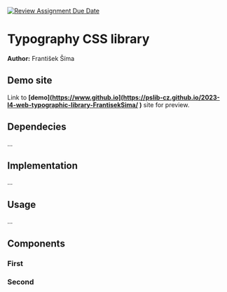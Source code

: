 [![Review Assignment Due Date](https://classroom.github.com/assets/deadline-readme-button-24ddc0f5d75046c5622901739e7c5dd533143b0c8e959d652212380cedb1ea36.svg)](https://classroom.github.com/a/zprwltzm)
# Typography CSS library
**Author:** František Šíma
## Demo site
Link to **[demo](https://www.github.io](https://pslib-cz.github.io/2023-l4-web-typographic-library-FrantisekSima/ )** site for preview.
## Dependecies
...
## Implementation
...
## Usage
...
## Components
### First
### Second
